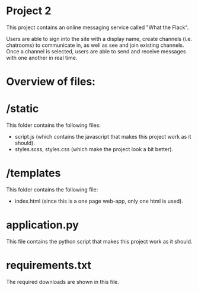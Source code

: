 # Project 2

This project contains an online messaging service called "What the Flack".

Users are able to sign into the site with a display name, create channels (i.e. chatrooms) to communicate in, as well as see and join existing channels. Once a channel is selected, users are able to send and receive messages with one another in real time.


# Overview of files:
# /static
This folder contains the following files:
- script.js (which contains the javascript that makes this project work as it should).
- styles.scss, styles.css (which make the project look a bit better).

# /templates
This folder contains the following file:
- index.html (since this is a one page web-app, only one html is used).

# application.py
This file contains the python script that makes this project work as it should.

# requirements.txt
The required downloads are shown in this file.
